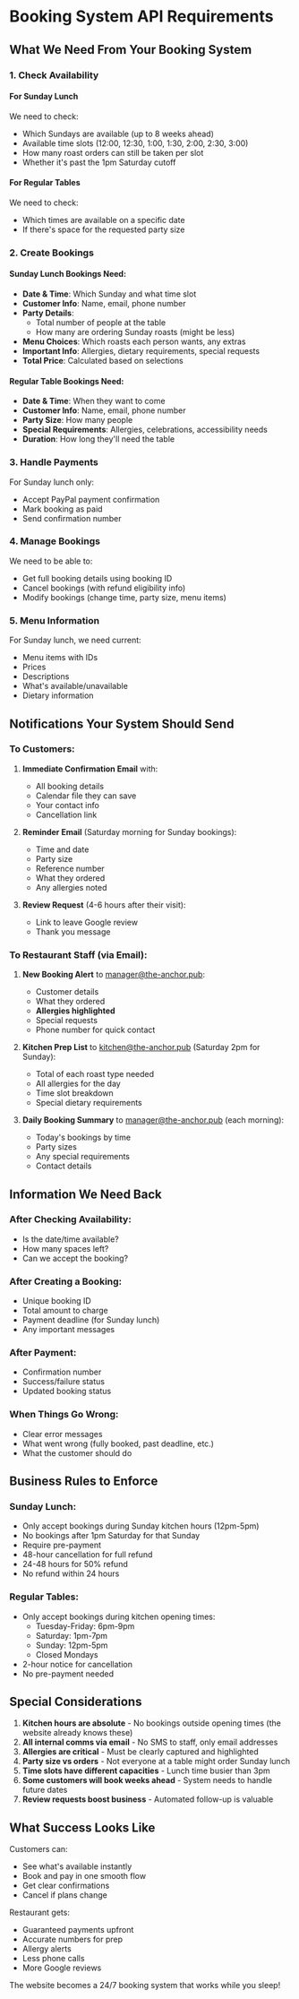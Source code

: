 # Booking System API Requirements

## What We Need From Your Booking System

### 1. Check Availability

#### For Sunday Lunch
We need to check:
- Which Sundays are available (up to 8 weeks ahead)
- Available time slots (12:00, 12:30, 1:00, 1:30, 2:00, 2:30, 3:00)
- How many roast orders can still be taken per slot
- Whether it's past the 1pm Saturday cutoff

#### For Regular Tables
We need to check:
- Which times are available on a specific date
- If there's space for the requested party size

### 2. Create Bookings

#### Sunday Lunch Bookings Need:
- **Date & Time**: Which Sunday and what time slot
- **Customer Info**: Name, email, phone number
- **Party Details**: 
  - Total number of people at the table
  - How many are ordering Sunday roasts (might be less)
- **Menu Choices**: Which roasts each person wants, any extras
- **Important Info**: Allergies, dietary requirements, special requests
- **Total Price**: Calculated based on selections

#### Regular Table Bookings Need:
- **Date & Time**: When they want to come
- **Customer Info**: Name, email, phone number  
- **Party Size**: How many people
- **Special Requirements**: Allergies, celebrations, accessibility needs
- **Duration**: How long they'll need the table

### 3. Handle Payments

For Sunday lunch only:
- Accept PayPal payment confirmation
- Mark booking as paid
- Send confirmation number

### 4. Manage Bookings

We need to be able to:
- Get full booking details using booking ID
- Cancel bookings (with refund eligibility info)
- Modify bookings (change time, party size, menu items)

### 5. Menu Information

For Sunday lunch, we need current:
- Menu items with IDs
- Prices
- Descriptions
- What's available/unavailable
- Dietary information

## Notifications Your System Should Send

### To Customers:

1. **Immediate Confirmation Email** with:
   - All booking details
   - Calendar file they can save
   - Your contact info
   - Cancellation link

2. **Reminder Email** (Saturday morning for Sunday bookings):
   - Time and date
   - Party size
   - Reference number
   - What they ordered
   - Any allergies noted

3. **Review Request** (4-6 hours after their visit):
   - Link to leave Google review
   - Thank you message

### To Restaurant Staff (via Email):

1. **New Booking Alert** to manager@the-anchor.pub:
   - Customer details
   - What they ordered
   - **Allergies highlighted**
   - Special requests
   - Phone number for quick contact

2. **Kitchen Prep List** to kitchen@the-anchor.pub (Saturday 2pm for Sunday):
   - Total of each roast type needed
   - All allergies for the day
   - Time slot breakdown
   - Special dietary requirements

3. **Daily Booking Summary** to manager@the-anchor.pub (each morning):
   - Today's bookings by time
   - Party sizes
   - Any special requirements
   - Contact details

## Information We Need Back

### After Checking Availability:
- Is the date/time available?
- How many spaces left?
- Can we accept the booking?

### After Creating a Booking:
- Unique booking ID
- Total amount to charge
- Payment deadline (for Sunday lunch)
- Any important messages

### After Payment:
- Confirmation number
- Success/failure status
- Updated booking status

### When Things Go Wrong:
- Clear error messages
- What went wrong (fully booked, past deadline, etc.)
- What the customer should do

## Business Rules to Enforce

### Sunday Lunch:
- Only accept bookings during Sunday kitchen hours (12pm-5pm)
- No bookings after 1pm Saturday for that Sunday
- Require pre-payment
- 48-hour cancellation for full refund
- 24-48 hours for 50% refund
- No refund within 24 hours

### Regular Tables:
- Only accept bookings during kitchen opening times:
  - Tuesday-Friday: 6pm-9pm
  - Saturday: 1pm-7pm
  - Sunday: 12pm-5pm
  - Closed Mondays
- 2-hour notice for cancellation
- No pre-payment needed

## Special Considerations

1. **Kitchen hours are absolute** - No bookings outside opening times (the website already knows these)
2. **All internal comms via email** - No SMS to staff, only email addresses
3. **Allergies are critical** - Must be clearly captured and highlighted
4. **Party size vs orders** - Not everyone at a table might order Sunday lunch
5. **Time slots have different capacities** - Lunch time busier than 3pm
6. **Some customers will book weeks ahead** - System needs to handle future dates
7. **Review requests boost business** - Automated follow-up is valuable

## What Success Looks Like

Customers can:
- See what's available instantly
- Book and pay in one smooth flow
- Get clear confirmations
- Cancel if plans change

Restaurant gets:
- Guaranteed payments upfront
- Accurate numbers for prep
- Allergy alerts
- Less phone calls
- More Google reviews

The website becomes a 24/7 booking system that works while you sleep!